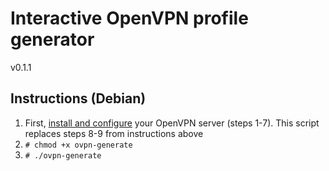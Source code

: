 Interactive OpenVPN profile generator
========================

v0.1.1

## Instructions (Debian)

1. First, [install and configure](https://www.digitalocean.com/community/tutorials/how-to-set-up-an-openvpn-server-on-debian-8) your OpenVPN server (steps 1-7). This script replaces steps 8-9 from instructions above
2. ```# chmod +x ovpn-generate```
3. ```# ./ovpn-generate```
